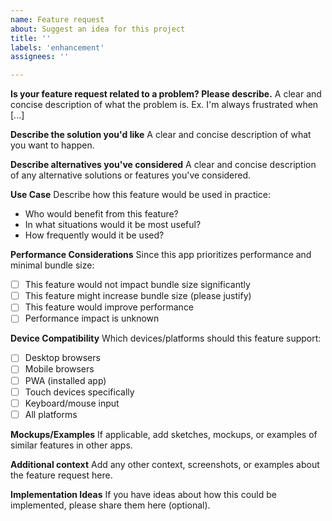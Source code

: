 ```yaml
---
name: Feature request
about: Suggest an idea for this project
title: ''
labels: 'enhancement'
assignees: ''

---
```


**Is your feature request related to a problem? Please describe.**
A clear and concise description of what the problem is. Ex. I'm always frustrated when [...]

**Describe the solution you'd like**
A clear and concise description of what you want to happen.

**Describe alternatives you've considered**
A clear and concise description of any alternative solutions or features you've considered.

**Use Case**
Describe how this feature would be used in practice:
- Who would benefit from this feature?
- In what situations would it be most useful?
- How frequently would it be used?

**Performance Considerations**
Since this app prioritizes performance and minimal bundle size:
- [ ] This feature would not impact bundle size significantly
- [ ] This feature might increase bundle size (please justify)
- [ ] This feature would improve performance
- [ ] Performance impact is unknown

**Device Compatibility**
Which devices/platforms should this feature support:
- [ ] Desktop browsers
- [ ] Mobile browsers
- [ ] PWA (installed app)
- [ ] Touch devices specifically
- [ ] Keyboard/mouse input
- [ ] All platforms

**Mockups/Examples**
If applicable, add sketches, mockups, or examples of similar features in other apps.

**Additional context**
Add any other context, screenshots, or examples about the feature request here.

**Implementation Ideas**
If you have ideas about how this could be implemented, please share them here (optional).
